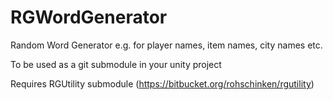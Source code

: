 # RGWordGenerator #

Random Word Generator e.g. for player names, item names, city names etc.

To be used as a git submodule in your unity project

Requires RGUtility submodule (https://bitbucket.org/rohschinken/rgutility)